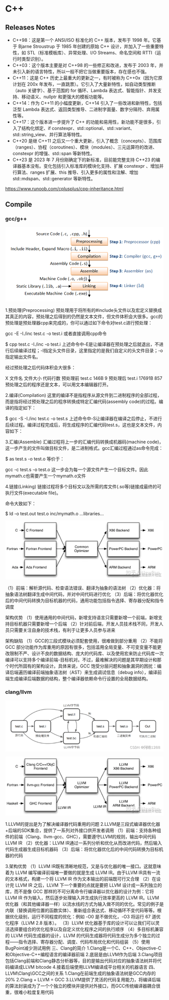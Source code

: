 # C++

## Releases Notes

- C++98：这是第一个 ANSI/ISO 标准化的 C++ 版本，发布于 1998 年。它基于 Bjarne Stroustrup 于 1985 年创建的原始 C++ 设计，并加入了一些重要特性，如 STL（标准模板库）、异常处理、I/O Streams、命名空间和 RTTI（运行时类型识别）。
- C++03：这个版本主要是对 C++98 的一些修正和改进，发布于 2003 年，并未引入新的语言特性，所以一般不把它当做重要版本，存在感也不强。
- C++11：这是 C++ 历史上最重大的更新之一，有时被称为 C++0x（因为它原计划在 200x 年发布，一直跳票）。它引入了大量新特性，如自动类型推断（auto 关键字）、基于范围的 for 循环、Lambda 表达式、智能指针、并发支持、移动语义、nullptr 和更强大的模板功能等。
- C++14：作为 C++11 的小幅度更新，C++14 引入了一些改进和新特性，包括泛型 Lambda 表达式、返回类型推导、二进制字面量、数字分隔符、弃用属性等。
- C++17：这个版本进一步提升了 C++ 的功能和易用性，新功能不是很多，引入了结构化绑定、if constexpr、std::optional、std::variant、std::string_view、并行算法等特性。
- C++20 是继 C++11 之后又一个重大更新，引入了概念（concepts）、范围库（ranges）、协程（coroutines）、模块（modules）、三元运算符的改进、constexpr 的增强、std::span 等新特性。
- C++23 是 2023 年 7 月份刚确定下的新标准，目前能完整支持 C++23 的编译器基本没有。变化包括引入标准库的模块化支持、扩展 constexpr 、增加并行算法、ranges 扩展、this 推导、引入更多的属性和注解、增加 std::mdspan、std::generator 等新特性。

https://www.runoob.com/cplusplus/cpp-inheritance.html

## Compile

### gcc/g++

![gcc-g++-format.png](./gcc-g++-format.png)

1.预处理(Preprocessing)
预处理用于将所有的#include头文件以及宏定义替换成其真正的内容，预处理之后得到的仍然是文本文件，但文件体积会大很多。gcc的预处理是预处理器cpp来完成的，你可以通过如下命令对test.c进行预处理：

gcc -E -I./inc test.c -o test.i
或者直接调用cpp命令

$ cpp test.c -I./inc -o test.i
上述命令中-E是让编译器在预处理之后就退出，不进行后续编译过程；-I指定头文件目录，这里指定的是我们自定义的头文件目录；-o指定输出文件名。

经过预处理之后代码体积会大很多：

X	文件名	文件大小	代码行数
预处理前	test.c	146B	9
预处理后	test.i	17691B	857
预处理之后的程序还是文本，可以用文本编辑器打开。

2.编译(Compilation)
这里的编译不是指程序从源文件到二进制程序的全部过程，而是指将经过预处理之后的程序转换成特定汇编代码(assembly code)的过程。编译的指定如下：

$ gcc -S -I./inc test.c -o test.s
上述命令中-S让编译器在编译之后停止，不进行后续过程。编译过程完成后，将生成程序的汇编代码test.s，这也是文本文件，内容如下：

3.汇编(Assemble)
汇编过程将上一步的汇编代码转换成机器码(machine code)，这一步产生的文件叫做目标文件，是二进制格式。gcc汇编过程通过as命令完成：

$ as test.s -o test.o
等价于：

gcc -c test.s -o test.o
这一步会为每一个源文件产生一个目标文件。因此mymath.c也需要产生一个mymath.o文件

4.链接(Linking)
链接过程将多个目标文以及所需的库文件(.so等)链接成最终的可执行文件(executable file)。

命令大致如下：

$ ld -o test.out test.o inc/mymath.o ...libraries...

![gcc-g++.awebp](./gcc-g++.awebp)

（1）前端：解析源代码、检查语法错误、翻译为抽象的语法树
（2）优化器：将抽象语法树翻译生成中间代码，并对中间代码进行优化
（3）后端：将优化器优化后的中间代码转换为目标机器的代码，通用功能包括指令选择、寄存器分配和指令调度

架构优势
（1）使用通用的中间代码，新增支持语言只需要新增一个前端，新增支持目标机器只需要新增一个后端
（2）针对前后端，开发人员技术栈不同，开发人员只需要关注自身的技术栈，有利于让更多人员参与进来

架构缺陷
（1）GCC的三段式模块必须配套使用，很难做到部分重用
（2）不能将 GCC 部分功能作为库重用的原因有很多，包括滥用全局变量、不可变变量不能更改限制不严、设计不良的数据结构、庞大的代码库、以及使用宏来防止代码库一次编译可以支持多个编译前端-目标机对。不过，最难解决的问题是其早期设计和那个时代所固有的架构设计。具体来说，GCC 饱受分层问题和抽象漏洞的困扰：编译后端遍历编译前端抽象语法树（AST）来生成调试信息（debug info），编译前端生成编译后端数据的结构，整个编译器依赖命令行设置的全局数据结构。

### clang/llvm

![clang-llvm-format.png](./clang-llvm-format.png)

![clang-llvm.awebp](./clang-llvm.awebp)

1.LLVM的提出是为了解决编译器代码重用的问题
2.LLVM是三段式编译器优化器+后端的SDK集合，提供了一系列对外接口供开发者调用
（1）前端：支持各种组件的前端（Clang、llvm-gcc、GHC），需要遵守LLVM的规则，输出中间代码LLVM IR
（2）优化器：LLVM IR通过一系列分析和优化从而改进代码，然后输入代码生成器生成目标机器码
（3）后端：将优化器优化后的中间代码转换为目标机器的代码

3.架构优势
（1）LLVM IR既有清晰地规范，又是与优化器的唯一接口。这就意味着为 LLVM 编写编译前端唯一要做的就是生成 LLVM IR。由于LLVM IR具有一流的文本格式，构建一个将 LLVM IR 作为文本输出的前端既可行又合理
（2）在设计完 LLVM IR 之后，LLVM 下一个重要的点就是要把 LLVM 设计成一系列独立的库，而不是像 GCC 那样的不可分离命令行编译器以优化器的设计为例：它将 LLVM IR 作为输入，然后逐步处理输入并生成执行效率更高的 LLVM IR。LLVM 优化器（和其他编译器一样）以流水线的方式为输入做不同的优化。常见的例子是内联（替换调用位置的函数实体）、重新组合表达式、移动循环不变代码等等。根据优化级别，运行不同程度的优化：例如 -O0 是不做优化，-O3 将运行 67 道优化程序（LLVM 2.8 版本）。
（3）LLVM 优化器基于库的设计可以让我们可以灵活选择要组合的优化程序以及自定义优化程序之间的执行顺序
（4）多目标机兼容的 LLVM 代码生成器的设计，LLVM 的代码生成器将代码生成分为多个独立的过程——指令选择、寄存器分配、调度、代码布局优化和代码组装
（5）使用BugPoint减少测试用例
三、Clang的简介
1.Clang是一个C、C++、Objective-C和Objective-C++编程语言的编译器前端
2.底层是由LLVM作为后端
3.Clang项目包括Clang前端和Clang静态分析器等，目的是输出代码对应的抽象语法树并将代码编译成LLVM bitcode
4.接着后端使用LLVM编译成平台相关的机器语言
四、LLVM\Clang\GCC之间的关系
1.Clang在前端生成的抽象语法树是GCC内存的20%
2.Clang + LLVM = GCC
3.LLVM提供了灵活的代码复用能力，将编译后端的算法封装成为了一个个独立的模块并提供对外接口，而GCC传统编译器耦合很重，很难小粒度复用代码
